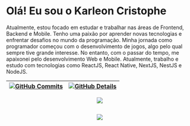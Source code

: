 
# Olá! Eu sou o Karleon Cristophe

  <div width="100%">
      <p>
Atualmente, estou focado em estudar e trabalhar nas áreas de Frontend, Backend e Mobile. Tenho uma paixão por aprender novas tecnologias e enfrentar desafios no mundo da programação. Minha jornada como programador começou com o desenvolvimento de jogos, algo pelo qual sempre tive grande interesse. No entanto, com o passar do tempo, me apaixonei pelo desenvolvimento Web e Mobile. Atualmente, trabalho e estudo com tecnologias como ReactJS, React Native, NextJS, NestJS e NodeJS.
      </p>
</div>   

  
 | [![GitHub Commits](http://github-profile-summary-cards.vercel.app/api/cards/productive-time?username=karleoncristophe&theme=dracula&utcOffset=-3)](https://github.com/vn7n24fzkq/github-profile-summary-cards) | [![GitHub Details](http://github-profile-summary-cards.vercel.app/api/cards/profile-details?username=karleoncristophe&theme=dracula)](https://github.com/vn7n24fzkq/github-profile-summary-cards) |  
 | ----------- | ----------- |


 
  <div align="center" >
<a href="https://skillicons.dev"   >
  <img src="https://skillicons.dev/icons?i=git,vscode,javascript,typescript,css,html,react,next,tailwind,sass,nodejs,express,nest,github,linux,postman,styledcomponents,vercel,vite,mongodb,discord,linkedin,instagram" />
</a>
  <br />

  </div>

 
##
   <div align="center" >
     <img src="https://github-profile-trophy.vercel.app/?username=karleoncristophe&row=1&column=6&theme=dracula&margin-w=15&margin-h=15"/>
  </div>
